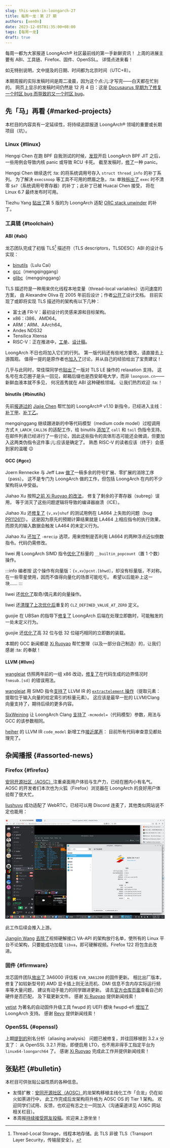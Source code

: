 ```yaml
---
slug: this-week-in-loongarch-27
title: 每周一龙：第 27 期
authors: [xen0n]
date: 2023-12-05T01:35:00+08:00
tags: [每周一龙]
draft: true
---
```


每周一都为大家报道 LoongArch&reg; 社区最前线的第一手新鲜资讯！
上周的进展主要有 ABI、工具链、Firefox、固件、OpenSSL。
详情点进来看！

<!-- truncate -->

如无特别说明，文中提及的日期、时间都为北京时间（UTC+8）。

本期周报的实际发稿时间是周二凌晨，因为这个点:儿:才写完——白天都在忙别的。
网页上显示的发稿时间仍然是 12 月 4 日：这是 [Docusaurus 早期为了修复一个时区 bug 而导致的又一个时区 bug](https://github.com/facebook/docusaurus/issues/4881)。

## 先「马」再看 {#marked-projects}

本栏目的内容具有一定延续性，将持续追踪报道 LoongArch&reg; 领域的重要或长期项目（坑）。

### Linux {#linux}

Hengqi Chen 在跑 BPF 自我测试的时候，[发现](https://lore.kernel.org/loongarch/CAEyhmHT6UOryPZi7eEfw01Y_CjAqxy8NM6eKkdvdojJqB9P7eQ@mail.gmail.com/)开启
LoongArch BPF JIT 之后，一些用例会导致内核 panic 或导致 RCU 卡死。
截至发稿时，[修了](https://lore.kernel.org/loongarch/20231204141938.7230-1-hengqi.chen@gmail.com/)一种 panic。

Hengqi Chen 继续迭代 :ta: 的将系统调用号存入 `struct thread_info` 的补丁系列。
为了解决 `execsnoop` 等工具不可用的燃眉之急，:ta: 单独[拆出了](https://lore.kernel.org/loongarch/20231204053745.3153-1-hengqi.chen@gmail.com/)
`exec` 时不清零 `$a7`（系统调用号寄存器）的补丁；此补丁已被 Huacai Chen 接受，
将在 Linux 6.7 最终发布时可用。

Tiezhu Yang [贴出了](https://lore.kernel.org/loongarch/20231129130701.27744-1-yangtiezhu@loongson.cn/)第 5 版的为
LoongArch 适配 [ORC stack unwinder](https://lwn.net/Articles/728339/) 的补丁。

### 工具链 {#toolchain}

#### ABI {#abi}

龙芯团队完成了初版 TLS[^tls] 描述符（TLS descriptors，TLSDESC）ABI 的设计与实现：

[^tls]: Thread-Local Storage，线程本地存储。此 TLS 非彼 TLS（Transport Layer Security，传输层安全）。

* [binutils](https://sourceware.org/pipermail/binutils/2023-December/130916.html)（Lulu Cai）
* [gcc](https://gcc.gnu.org/pipermail/gcc-patches/2023-December/638907.html)（mengqinggang）
* [glibc](https://sourceware.org/pipermail/libc-alpha/2023-December/153052.html)（mengqinggang）

TLS 描述符是一种用来优化线程本地变量（thread-local variables）访问速度的方案，
由 Alexandre Oliva 在 2005 年前后设计；作者[公开了](https://www.fsfla.org/~lxoliva/writeups/TLS/RFC-TLSDESC-x86.txt)设计文档。
目前实现了或即将实现 TLS 描述符的架构有以下几种：

* 富士通 FR-V：最初设计的灵感来源和目标架构。
* x86：i386、AMD64。
* ARM：ARM、AArch64。
* Andes NDS32
* Tensilica Xtensa
* RISC-V：正在推进中，[工单](https://github.com/riscv-non-isa/riscv-elf-psabi-doc/issues/94)、[设计稿](https://github.com/riscv-non-isa/riscv-elf-psabi-doc/pull/373)。

LoongArch 不日也将加入它们的行列。
第一版代码还有些地方要改，请直接去上游围观。
值得一提的是原作者也[加入了](https://sourceware.org/pipermail/binutils/2023-December/130932.html)讨论，并从自己的经验给出了宝贵建议！

几乎与此同时，常佳琛同学也[贴出了](https://sourceware.org/pipermail/binutils/2023-December/130921.html)一版对
TLS LE 操作的 relaxation 支持。
这名号在龙芯圈子是头一回见，邮箱后缀也是西安邮电大学，而非 `loongson.cn`——新鲜血液本就不多见，
何况首秀就在 ABI 这种硬核领域。
让我们热烈欢迎 :ta:！

#### binutils {#binutils}

先前[报道过的](../2023-10-30-this-week-in-loongarch-22.md#binutils)
[Jiajie Chen](https://github.com/jiegec)
帮忙加的 LoongArch&reg; v1.10 新指令，已经进入主线：[补丁甲](https://sourceware.org/git/?p=binutils-gdb.git;a=commit;h=cd51849c90e8fd13779bec69f5d4c7aadf03a532)、[补丁乙](https://sourceware.org/git/?p=binutils-gdb.git;a=commit;h=9ff4752d0f6d46ca0f7d275ea07e05790ac8dd1d)。

mengqinggang 继续跟进新的中等代码模型（medium code model）过程调用方式 `R_LARCH_CALL36`
的适配工作，给 binutils [添加了](https://sourceware.org/pipermail/binutils/2023-December/130906.html)
`call` 和 `tail` 伪指令支持。
在邮件列表已经进行了一些讨论，因此这些指令的具体形态可能还会微调，但要加入这两类伪指令这件事:儿:应该是确定了。
熟悉 RISC-V 的读者应该（终于）会感到家的温暖 :wink:

#### GCC {#gcc}

Joern Rennecke 与 Jeff Law [做了](https://gcc.gnu.org/pipermail/gcc-patches/2023-November/638380.html)一稿多余的符号扩展、零扩展的消除工序（pass）。
这不是专门为 LoongArch 做的工作，但包括 LoongArch 在内的不少架构将从中受益。

Jiahao Xu 按照[之前 Xi Ruoyao 的改法](../2023-11-13-this-week-in-loongarch-24.md#gcc)，
修复了剩余的子寄存器（subreg）误用，
等于消灭了这些问题逻辑将导致的编译器崩溃（ICE）。

Jiahao Xu 还[修复了](https://gcc.gnu.org/pipermail/gcc-patches/2023-November/638556.html)
`{v,xv}shuf` 的测试用例在 LA664 上失败的问题（bug [PR112611]）。
这是因为原先的预期计算结果就是 LA464 上相应指令的执行效果，而原先的输入数据会触发 LA464 的未定义行为。

[PR112611]: https://gcc.gnu.org/bugzilla/show_bug.cgi?id=112611

Jiahao Xu 还[加了](https://gcc.gnu.org/pipermail/gcc-patches/2023-November/638369.html)
`-mrecip` 选项，用来控制是否利用 LA664 的两种浮点近似倒数指令。代码仍需修改。

liwei 用 LoongArch SIMD 指令[优化了](https://gcc.gnu.org/pipermail/gcc-patches/2023-November/638384.html)标量的
`__builtin_popcount`（置 1 个数）操作。

:::info 编者按
这个操作有向量版：`{v,xv}pcnt.[bhwd]`，却没有标量版，不对称。
在一些零星使用，因而不值得向量化的场景可能吃亏。
希望以后能补上这一块……
:::

liwei 还[优化了](https://gcc.gnu.org/pipermail/gcc-patches/2023-November/638385.html)取奇/偶元素的向量操作。

liwei 还[清理了](https://gcc.gnu.org/pipermail/gcc-patches/2023-November/638390.html)[上次优化后](../2023-11-20-this-week-in-loongarch-25.md#CLZ_DEFINED_VALUE_AT_ZERO)重复的
`CLZ_DEFINED_VALUE_AT_ZERO` 定义。

guojie 在 UBSan 的指导下[修复了](https://gcc.gnu.org/pipermail/gcc-patches/2023-November/637859.html)
LoongArch 后端在处理立即数时，可能触发的一处未定义行为。

guojie 还[优化了](https://gcc.gnu.org/pipermail/gcc-patches/2023-November/637858.html)高 32 位与低 32 位碰巧相同的立即数的装载。

本期的 GCC 新闻都是 [Xi Ruoyao][xry111] 帮忙整理（以及一部分自己制造）的，让我们感谢 :ta: 的奉献！

#### LLVM {#llvm}

[wangleiat] 仿照两年前的一组 x86 改动，[修复了](https://github.com/llvm/llvm-project/pull/73742)在代码生成的边界情况时
`fnmsub.[sd]` 的错误用法。

[wangleiat] 用 SIMD 指令[支持了](https://github.com/llvm/llvm-project/pull/73759)
LLVM IR 的 [`extractelement` 操作](https://llvm.org/docs/LangRef.html#extractelement-instruction)（提取元素：提取位于输入向量的给定索引的标量元素）。
这应该是最早一批的 LLVM/Clang 向量支持了，期待后续的更多内容。

[SixWeining] 让 LoongArch Clang [支持了](https://github.com/llvm/llvm-project/pull/72514)
`-mcmodel=`（代码模型）参数，用法与 GCC 的该参数相同。

[heiher] 的 LLVM IR `code_model` 新增工作[接近尾声](https://github.com/llvm/llvm-project/pull/72077#issuecomment-1837468951)：
目前所有代码审查意见都处理完了。

[wangleiat]: https://github.com/wangleiat
[SixWeining]: https://github.com/SixWeining
[heiher]: https://github.com/heiher

## 杂闻播报 {#assorted-news}

### Firefox {#firefox}

[安同开源社区（AOSC）][aosc]注重桌面用户体验与生产力，已经在圈内小有名气。AOSC 的开发者们本次也为火狐（Firefox）浏览器在
LoongArch 的良好用户体验帮了很大忙。

[liushuyu](https://github.com/liushuyu) 成功适配了 WebRTC，已经可以用 Discord 连麦了，其他类似网站说不定也能用：

![Firefox WebRTC on LoongArch](./firefox-webrtc.jpg)

此工作后续会推入上游。

[Jiangjin Wang](https://github.com/RedL0tus) [去除了](https://phabricator.services.mozilla.com/D194320)视频硬解接口
VA-API 的架构放行名单，使所有的 Linux 平台不论架构，只要能成功加载 `libva`，即可硬解视频。Firefox 122 将包含此改进。

### 固件 {#firmware}

龙芯固件团队[放出了](https://github.com/loongson/Firmware/pull/79)
3A6000 评估板 `EVB_XA61200` 的固件更新。
相比出厂版本，修复了如较新型号的 AMD 显卡插上则无法亮机、DMI 信息不含内存实际运行频率等大量问题，
建议有动手能力的同学跟进更新。
请去[官方仓库页面](https://github.com/loongson/Firmware/tree/main/6000Series/PC/XA61200)查看自己的硬件是否匹配，
及下载更新文件。
感谢 [Xi Ruoyao][xry111] 提供新闻线索！

[yetist](https://github.com/yetist) 为著名的自动固件升级工具 fwupd 的 UEFI 模块 fwupd-efi
[增加了](https://github.com/fwupd/fwupd-efi/pull/48) LoongArch 支持。
感谢 [Revy](https://github.com/RevySR) 提供新闻线索！

### OpenSSL {#openssl}

上期[提到的](../2023-11-27-this-week-in-loongarch-26.md#assorted-news)别名分析（aliasing analysis）
问题已被修复，并往回移植到 3.2.x 分支了：
从 OpenSSL 3.2.1 开始，即便启用 LTO，也不用非得手工指定平台为 `linux64-loongarch64` 了。
感谢 [Xi Ruoyao][xry111] 完成此工作并提供新闻线索！

[xry111]: https://github.com/xry111

## 张贴栏 {#bulletin}

本栏目可供张贴公益性质的各种信息。

* 友情扩散：[安同开源社区（AOSC）][aosc]的龙架构移植主线化工作「合龙」仍在如火如荼进行中，
  此工作完成后龙架构将升格为 AOSC OS 的 Tier 1 架构。
  欢迎同学们试用、反馈，也欢迎有志之士一同加入（沟通渠道详见 AOSC 网站相关栏目）。
* 本周报[持续接受网友投稿][call-for-submissions]。欢迎来上游坐坐！

[aosc]: https://aosc.io
[call-for-submissions]: https://github.com/loongson-community/areweloongyet/issues/16
